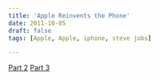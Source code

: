 ```yaml
---
title: 'Apple Reinvents the Phone'
date: 2011-10-05
draft: false
tags: [Apple, Apple, iphone, steve jobs]

---
```


[Part 2](http://www.youtube.com/watch?v=R09xOG9-3Q8&feature=BFa&list=PLCD496F64F8438011&lf=results_main) [Part 3](http://www.youtube.com/watch?v=_F42WecXFEk&feature=BFa&list=PLCD496F64F8438011&lf=results_main)